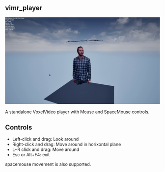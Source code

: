 ## vimr_player

![VoxelVideo Player](VIMR/player_screenshot.png)

A standalone VoxelVideo player with Mouse and SpaceMouse controls.

## Controls

- Left-click and drag: Look around
- Right-click and drag: Move around in horixontal plane
- L+R click and drag: Move around
- Esc or Alt+F4: exit

spacemouse movement is also supported.